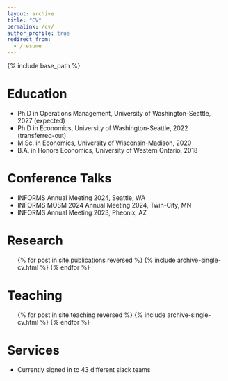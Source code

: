```yaml
---
layout: archive
title: "CV"
permalink: /cv/
author_profile: true
redirect_from:
  - /resume
---
```


{% include base_path %}

Education
======
* Ph.D in Operations Management, University of Washington-Seattle, 2027 (expected)
* Ph.D in Economics, University of Washington-Seattle, 2022 (transferred-out)
* M.Sc. in Economics, University of Wisconsin-Madison, 2020
* B.A. in Honors Economics, University of Western Ontario, 2018

Conference Talks
======
* INFORMS Annual Meeting 2024, Seattle, WA
* INFORMS MOSM 2024 Annual Meeting 2024, Twin-City, MN
* INFORMS Annual Meeting 2023, Pheonix, AZ
  

Research
======
  <ul>{% for post in site.publications reversed %}
    {% include archive-single-cv.html %}
  {% endfor %}</ul>
  
Teaching
======
  <ul>{% for post in site.teaching reversed %}
    {% include archive-single-cv.html %}
  {% endfor %}</ul>
  
Services
======
* Currently signed in to 43 different slack teams
